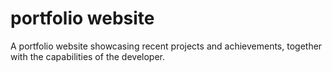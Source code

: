 # portfolio website
 A portfolio website showcasing recent projects and achievements, together with the capabilities of the developer.
